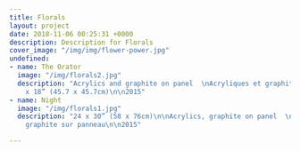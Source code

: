 ```yaml
---
title: Florals
layout: project
date: 2018-11-06 00:25:31 +0000
description: Description for Florals
cover_image: "/img/img/flower-power.jpg"
undefined:
- name: The Orator
  image: "/img/florals2.jpg"
  description: "Acrylics and graphite on panel  \nAcryliques et graphite sur panneau\n\n18
    x 18” (45.7 x 45.7cm)\n\n2015"
- name: Night
  image: "/img/florals1.jpg"
  description: "24 x 30” (58 x 76cm)\n\nAcrylics, graphite on panel  \nAcrylique et
    graphite sur panneau\n\n2015"

---
```

